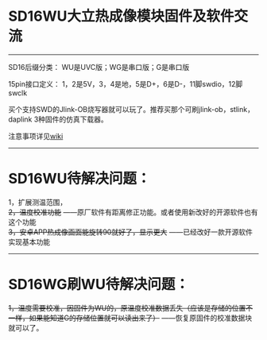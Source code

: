# SD16WU大立热成像模块固件及软件交流
--------------------------------------------
SD16后缀分类：
WU是UVC版；WG是串口版；G是串口版


15pin接口定义：
1，2是5V，3，4是地，5是D+，6是D-，11脚swdio，12脚swclk

买个支持SWD的Jlink-OB烧写器就可以玩了。推荐买那个可刷jlink-ob，stlink，daplink 3种固件的仿真下载器。


注意事项详见[wiki](https://github.com/ATang007ZH/SD16WU/wiki)

--------------------------------------------
# SD16WU待解决问题：  
1，扩展测温范围，  
~~2，温度校准功能~~   ——原厂软件有距离修正功能。或者使用新改好的开源软件也有这个功能  
~~3，安卓APP热成像画面能旋转90就好了，显示更大~~  ——已经改好一款开源软件实现基本功能  

--------------------------------------------
# SD16WG刷WU待解决问题：
~~1，温度需要校准，因固件为WU的，原温度校准数据丢失（应该是存储的位置不一样，如果能知道G的存储位置就可以读出来了）~~
——恢复原固件的校准数据块就可以了。
